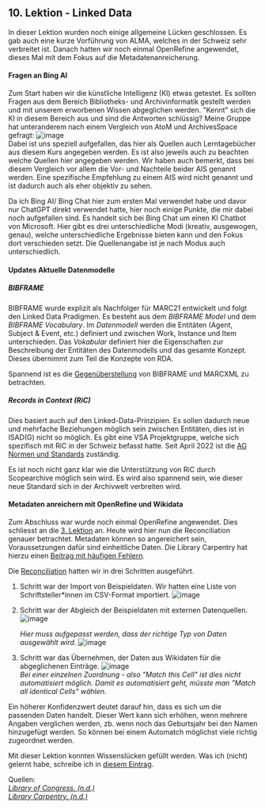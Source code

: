 ## 10. Lektion - Linked Data
In dieser Lektion wurden noch einige allgemeine Lücken geschlossen. Es gab auch eine kurze Vorführung von ALMA, welches in der Schweiz sehr verbreitet ist. Danach hatten wir noch einmal OpenRefine angewendet, dieses Mal mit dem Fokus auf die Metadatenanreicherung.

#### Fragen an Bing AI
Zum Start haben wir die künstliche Intelligenz (KI) etwas getestet. Es sollten Fragen aus dem Bereich Bibliotheks- und Archivinformatik gestellt werden und mit unserem erworbenen Wissen abgeglichen werden. "Kennt" sich die KI in diesem Bereich aus und sind die Antworten schlüssig?
Meine Gruppe hat unteranderem nach einem Vergleich von AtoM und ArchivesSpace gefragt:
![image](https://github.com/blaettmartin/Lerntagebuch_BAIN/assets/90840517/eb299a8d-4a0e-4df0-9f21-abbf438fe782)  
Dabei ist uns speziell aufgefallen, das hier als Quellen auch Lerntagebücher aus diesem Kurs angegeben werden. Es ist also jeweils auch zu beachten welche Quellen hier angegeben werden. Wir haben auch bemerkt, dass bei diesem Vergleich vor allem die Vor- und Nachteile beider AIS genannt werden. Eine spezifische Empfehlung zu einem AIS wird nicht genannt und ist dadurch auch als eher objektiv zu sehen. 

Da ich Bing AI/ Bing Chat hier zum ersten Mal verwendet habe und davor nur ChatGPT direkt verwendet hatte, hier noch einige Punkte, die mir dabei noch aufgefallen sind. Es handelt sich bei Bing Chat um einen KI Chatbot von Microsoft. Hier gibt es drei unterschiedliche Modi (kreativ, ausgewogen, genau), welche unterschiedliche Ergebnisse bieten kann und den Fokus dort verschieden setzt. Die Quellenangabe ist je nach Modus auch unterschiedlich.


#### Updates Aktuelle Datenmodelle
##### BIBFRAME
BIBFRAME wurde explizit als Nachfolger für MARC21 entwickelt und folgt den Linked Data Pradigmen. Es besteht aus dem _BIBFRAME Model_ und dem _BIBFRAME Vocabulary_. Im _Datenmodell_ werden die Entitäten (Agent, Subject & Event, etc.) definiert und zwischen Work, Instance und Item unterschieden. Das _Vokabular_ definiert hier die Eigenschaften zur Beschreibung der Entitäten des Datenmodells und das gesamte Konzept. Dieses übernimmt zum Teil die Konzepte von RDA.

Spannend ist es die [Gegenüberstellung](https://id.loc.gov/tools/bibframe/comparebf-lccn/2018958785.xml) von BIBFRAME und MARCXML zu betrachten. 
##### Records in Context (RiC)
Dies basiert auch auf den Linked-Data-Prinzipien. Es sollen dadurch neue und mehrfache Beziehungen möglich sein zwischen Entitäten, dies ist in ISAD(G) nicht so möglich. Es gibt eine VSA Projektgruppe, welche sich spezifisch mit RiC in der Schweiz befasst hatte. Seit April 2022 ist die [AG Normen und Standards](https://vsa-aas.ch/ressourcen/normen-und-standards/records-in-contexts/) zuständig.  

Es ist noch nicht ganz klar wie die Unterstützung von RiC durch Scopearchive möglich sein wird. Es wird also spannend sein, wie dieser neue Standard sich in der Archivwelt verbreiten wird.

#### Metadaten anreichern mit OpenRefine und Wikidata
Zum Abschluss war wurde noch einmal OpenRefine angewendet. Dies schliesst an die [3. Lektion](https://blaettmartin.github.io/Lerntagebuch_BAIN/Inhalte/3.Lektion.html) an. Heute wird hier nun die Reconciliation genauer betrachtet. Metadaten können so angereichert sein, Voraussetzungen dafür sind einheitliche Daten. Die Library Carpentry hat hierzu einen [Beitrag mit häufigen Fehlern](https://librarycarpentry.org/lc-spreadsheets/02-common-mistakes.html#metadata).  

Die [Reconciliation](https://openrefine.org/docs/manual/reconciling#sources) hatten wir in drei Schritten ausgeführt.

1. Schritt war der Import von Beispieldaten. Wir hatten eine Liste von Schriftsteller*innen im CSV-Format importiert.
![image](https://github.com/blaettmartin/Lerntagebuch_BAIN/assets/90840517/14318a1b-8448-4bba-b74a-6a902c8a4582)  

2. Schritt war der Abgleich der Beispieldaten mit externen Datenquellen.
   ![image](https://github.com/blaettmartin/Lerntagebuch_BAIN/assets/90840517/bfdc05a7-32b9-4ede-9985-907c0b0ddc09)  

   _Hier muss aufgepasst werden, dass der richtige Typ von Daten ausgewählt wird._
   ![image](https://github.com/blaettmartin/Lerntagebuch_BAIN/assets/90840517/bd7fa936-8dcc-4361-8c19-0d816266ca42)  

3. Schritt war das Übernehmen, der Daten aus Wikidaten für die abgeglichenen Einträge.
   ![image](https://github.com/blaettmartin/Lerntagebuch_BAIN/assets/90840517/f2a77dcd-0177-45d6-bf4b-d902bf0de636)  
   _Bei einer einzelnen Zuordnung - also "Match this Cell" ist dies nicht automatisiert möglich. Damit es automatisiert geht, müsste man "Match all identical Cells" wählen._

Ein höherer Konfidenzwert deutet darauf hin, dass es sich um die passenden Daten handelt. Dieser Wert kann sich erhöhen, wenn mehrere Angaben verglichen werden, zb. wenn noch das Geburtsjahr bei den Namen hinzugefügt werden. So können bei einem Automatch möglichst viele richtig zugeordnet werden.  

Mit dieser Lektion konnten Wissenslücken gefüllt werden. Was ich (nicht) gelernt habe, schreibe ich in [diesem Eintrag](https://blaettmartin.github.io/Lerntagebuch_BAIN/Inhalte/Ende.html).

Quellen:  
_[Library of Congress. (n.d.)](https://www.loc.gov/bibframe/)_  
_[Library Carpentry. (n.d.)](https://librarycarpentry.org/lc-spreadsheets/aio.html)_

